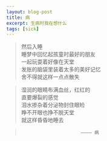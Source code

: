 ```yaml
---
layout: blog-post
title: 病 
excerpt: 生病时我在想什么
tags: [sick]
---
```


>    然后入睡  
>    睡梦中回忆起孩童时最好的朋友  
>    一起玩耍着好像在天堂  
>    发胀的脑袋里装着太多的美好记忆  
>    舍不得就这样一点点散失

>    湿润的眼睛布满血丝，红红的  
>    直要爆裂的感觉  
>    泪水掺杂着分泌物封住眼睑  
>    睁不开眼也挣不脱天堂  
>    就这样昏昏地睡去

>                           ———— 病 
